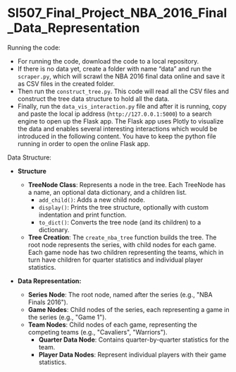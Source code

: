 # SI507_Final_Project_NBA_2016_Final_Data_Representation 

Running the code:
- For running the code, download the code to a local repository.
- If there is no data yet, create a folder with name “data” and run the `scraper.py`, which will scrawl the NBA 2016 final data online and save it as CSV files in the created folder.
- Then run the `construct_tree.py`. This code will read all the CSV files and construct the tree data structure to hold all the data.
- Finally, run the `data_vis_interaction.py` file and after it is running, copy and paste the local ip address (`http://127.0.0.1:5000`) to a search engine to open up the Flask app. The Flask app uses Plotly to visualize the data and enables several interesting interactions which would be introduced in the following content. You have to keep the python file running in order to open the online Flask app.







Data Structure:

- **Structure**
  - **TreeNode Class**: Represents a node in the tree. Each TreeNode has a name, an optional data dictionary, and a children list.
    - `add_child()`: Adds a new child node.
    - `display()`: Prints the tree structure, optionally with custom indentation and print function.
    - `to_dict()`: Converts the tree node (and its children) to a dictionary.
  - **Tree Creation**: The `create_nba_tree` function builds the tree. The root node represents the series, with child nodes for each game. Each game node has two children representing the teams, which in turn have children for quarter statistics and individual player statistics.

- **Data Representation:**
  - **Series Node**: The root node, named after the series (e.g., "NBA Finals 2016").
  - **Game Nodes**: Child nodes of the series, each representing a game in the series (e.g., "Game 1").
  - **Team Nodes**: Child nodes of each game, representing the competing teams (e.g., "Cavaliers", "Warriors").
    - **Quarter Data Node**: Contains quarter-by-quarter statistics for the team.
    - **Player Data Nodes**: Represent individual players with their game statistics.




